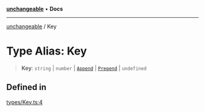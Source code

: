 [**unchangeable**](../README.md) • **Docs**

***

[unchangeable](../README.md) / Key

# Type Alias: Key

> **Key**: `string` \| `number` \| [`Append`](Append.md) \| [`Prepend`](Prepend.md) \| `undefined`

## Defined in

[types/Key.ts:4](https://github.com/nevoland/unchangeable/blob/73093ebfd96aa50f8db4971b57185ca41ac38a51/lib/types/Key.ts#L4)
